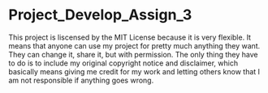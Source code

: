 # Project_Develop_Assign_3

This project is liscensed by the MIT License because it is very flexible. It means that anyone can use my project for pretty much anything they want. They can change it, share it, but with permission. The only thing they have to do is to include my original copyright notice and disclaimer, which basically means giving me credit for my work and letting others know that I am not responsible if anything goes wrong.
